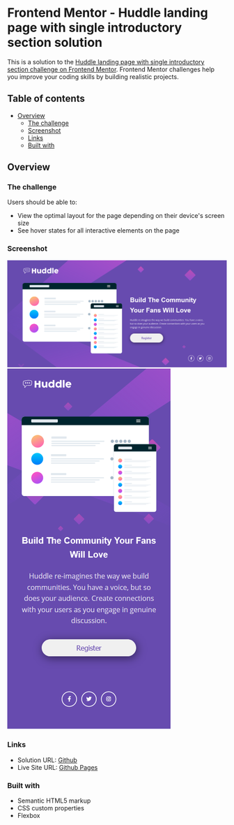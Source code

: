 # Frontend Mentor - Huddle landing page with single introductory section solution

This is a solution to the [Huddle landing page with single introductory section challenge on Frontend Mentor](https://www.frontendmentor.io/challenges/huddle-landing-page-with-a-single-introductory-section-B_2Wvxgi0). Frontend Mentor challenges help you improve your coding skills by building realistic projects.

## Table of contents

- [Overview](#overview)
  - [The challenge](#the-challenge)
  - [Screenshot](#screenshot)
  - [Links](#links)
  - [Built with](#built-with)

## Overview

### The challenge

Users should be able to:

- View the optimal layout for the page depending on their device's screen size
- See hover states for all interactive elements on the page

### Screenshot

![](./screenshot/desktop.png)
![](./screenshot/mobile.png)

### Links

- Solution URL: [Github](https://github.com/zyryle/FM-huddle-landing-page)
- Live Site URL: [Github Pages](https://zyryle.github.io/FM-huddle-landing-page/)

### Built with

- Semantic HTML5 markup
- CSS custom properties
- Flexbox
